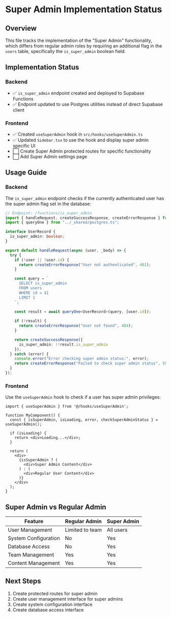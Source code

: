 # Super Admin Implementation Status

## Overview
This file tracks the implementation of the "Super Admin" functionality, which differs from regular admin roles by requiring an additional flag in the `users` table, specifically the `is_super_admin` boolean field.

## Implementation Status

### Backend
- ✅ `is_super_admin` endpoint created and deployed to Supabase Functions
- ✅ Endpoint updated to use Postgres utilities instead of direct Supabase client

### Frontend
- ✅ Created `useSuperAdmin` hook in `src/hooks/useSuperAdmin.ts`
- ✅ Updated `Sidebar.tsx` to use the hook and display super admin specific UI
- ⬜ Create Super Admin protected routes for specific functionality
- ⬜ Add Super Admin settings page

## Usage Guide

### Backend
The `is_super_admin` endpoint checks if the currently authenticated user has the super admin flag set in the database:

```typescript
// Endpoint: /functions/is_super_admin
import { handleRequest, createSuccessResponse, createErrorResponse } from "../_shared/auth.ts";
import { queryOne } from "../_shared/postgres.ts";

interface UserRecord {
  is_super_admin: boolean;
}

export default handleRequest(async (user, _body) => {
  try {
    if (!user || !user.id) {
      return createErrorResponse("User not authenticated", 401);
    }

    const query = `
      SELECT is_super_admin 
      FROM users 
      WHERE id = $1
      LIMIT 1
    `;

    const result = await queryOne<UserRecord>(query, [user.id]);
    
    if (!result) {
      return createErrorResponse("User not found", 404);
    }

    return createSuccessResponse({
      is_super_admin: !!result.is_super_admin
    });
  } catch (error) {
    console.error("Error checking super admin status:", error);
    return createErrorResponse("Failed to check super admin status", 500);
  }
});
```

### Frontend
Use the `useSuperAdmin` hook to check if a user has super admin privileges:

```tsx
import { useSuperAdmin } from '@/hooks/useSuperAdmin';

function MyComponent() {
  const { isSuperAdmin, isLoading, error, checkSuperAdminStatus } = useSuperAdmin();
  
  if (isLoading) {
    return <div>Loading...</div>;
  }
  
  return (
    <div>
      {isSuperAdmin ? (
        <div>Super Admin Content</div>
      ) : (
        <div>Regular User Content</div>
      )}
    </div>
  );
}
```

## Super Admin vs Regular Admin

| Feature | Regular Admin | Super Admin |
|---------|--------------|-------------|
| User Management | Limited to team | All users |
| System Configuration | No | Yes |
| Database Access | No | Yes |
| Team Management | Yes | Yes |
| Content Management | Yes | Yes |

## Next Steps
1. Create protected routes for super admin
2. Create user management interface for super admins
3. Create system configuration interface
4. Create database access interface 